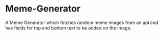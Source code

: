 # Meme-Generator
A Meme Generator which fetches random meme images from an api and has fields for top and bottom text to be added on the image.
